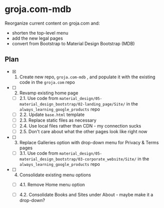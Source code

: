 # groja.com-mdb

Reorganize current content on groja.com and:

- shorten the top-level menu
- add the new legal pages
- convert from Bootstrap to Material Design Bootstrap (MDB)

## Plan

- [x] 1. Create new repo, `groja.com-mdb` , and populate it with the existing code in the `groja.com` repo

- [ ] 2. Revamp existing home page
  - [ ] 2.1. Use code from `material_design/05-material_design_bootstrap/02-landing_page/Site/` in the `always_learning_google_products` repo
  - [ ] 2.2. Update `base.html` template
  - [ ] 2.3. Replace static files as necessary
  - [ ] 2.4. Use local files rather than CDN - my connection sucks
  - [ ] 2.5. Don't care about what the other pages look like right now

- [ ] 3. Replace Galleries option with drop-down menu for Privacy & Terms pages
  - [ ] 3.1. Use code from `material_design/05-material_design_bootstrap/03-corporate_website/Site/` in the `always_learning_google_products` repo

- [ ] 4. Consolidate existing menu options
  - [ ] 4.1. Remove Home menu option
  - [ ] 4.2. Consolidate Books and Sites under About - maybe make it a drop-down?

